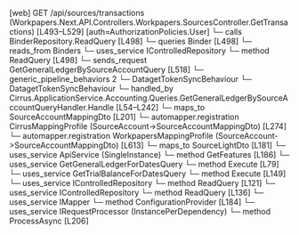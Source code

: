 [web] GET /api/sources/transactions  (Workpapers.Next.API.Controllers.Workpapers.SourcesController.GetTransactions)  [L493–L529] [auth=AuthorizationPolicies.User]
  └─ calls BinderRepository.ReadQuery [L498]
  └─ queries Binder [L498]
    └─ reads_from Binders
  └─ uses_service IControlledRepository<Binder>
    └─ method ReadQuery [L498]
  └─ sends_request GetGeneralLedgerBySourceAccountQuery [L518]
    └─ generic_pipeline_behaviors 2
      └─ DatagetTokenSyncBehaviour
      └─ DatagetTokenSyncBehaviour
    └─ handled_by Cirrus.ApplicationService.Accounting.Queries.GetGeneralLedgerBySourceAccountQueryHandler.Handle [L54–L242]
      └─ maps_to SourceAccountMappingDto [L201]
        └─ automapper.registration CirrusMappingProfile (SourceAccount->SourceAccountMappingDto) [L274]
        └─ automapper.registration WorkpapersMappingProfile (SourceAccount->SourceAccountMappingDto) [L613]
      └─ maps_to SourceLightDto [L181]
      └─ uses_service ApiService (SingleInstance)
        └─ method GetFeatures [L186]
      └─ uses_service GetGeneralLedgerForDatesQuery
        └─ method Execute [L79]
      └─ uses_service GetTrialBalanceForDatesQuery
        └─ method Execute [L149]
      └─ uses_service IControlledRepository<Dataset>
        └─ method ReadQuery [L121]
      └─ uses_service IControlledRepository<SourceAccount>
        └─ method ReadQuery [L136]
      └─ uses_service IMapper
        └─ method ConfigurationProvider [L184]
      └─ uses_service IRequestProcessor (InstancePerDependency)
        └─ method ProcessAsync [L206]

